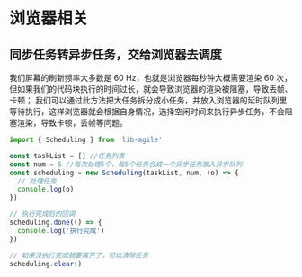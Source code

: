 # 浏览器相关

## 同步任务转异步任务，交给浏览器去调度

我们屏幕的刷新频率大多数是 60 Hz，也就是浏览器每秒钟大概需要渲染 60 次，但如果我们的代码块执行的时间过长，就会导致浏览器的渲染被阻塞，导致丢帧、卡顿；
我们可以通过此方法把大任务拆分成小任务，并放入浏览器的延时队列里等待执行，这样浏览器就会根据自身情况，选择空闲时间来执行异步任务，不会阻塞渲染，导致卡顿，丢帧等问题。

```javascript
import { Scheduling } from 'lib-agile'

const taskList = [] //任务列表
const num = 5 //每次处理5个，每5个任务合成一个异步任务放入异步队列
const scheduling = new Scheduling(taskList, num, (o) => {
  // 处理任务
  console.log(o)
})

// 执行完成后的回调
scheduling.done(() => {
  console.log('执行完成')
})

// 如果没执行完成就要离开了，可以清除任务
scheduling.clear()
```
